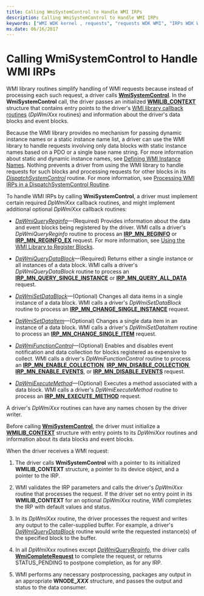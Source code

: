 ```yaml
---
title: Calling WmiSystemControl to Handle WMI IRPs
description: Calling WmiSystemControl to Handle WMI IRPs
keywords: ["WMI WDK kernel , requests", "requests WDK WMI", "IRPs WDK WMI", "WmiSystemControl"]
ms.date: 06/16/2017
---
```


# Calling WmiSystemControl to Handle WMI IRPs





WMI library routines simplify handling of WMI requests because instead of processing each such request, a driver calls [**WmiSystemControl**](/windows-hardware/drivers/ddi/wmilib/nf-wmilib-wmisystemcontrol). In the **WmiSystemControl** call, the driver passes an initialized [**WMILIB\_CONTEXT**](/windows-hardware/drivers/ddi/wmilib/ns-wmilib-_wmilib_context) structure that contains entry points to the driver's [WMI library callback routines](/windows-hardware/drivers/ddi/wmilib) (*DpWmiXxx* routines) and information about the driver's data blocks and event blocks.

Because the WMI library provides no mechanism for passing dynamic instance names or a static instance name list, a driver can use the WMI library to handle requests involving only data blocks with static instance names based on a PDO or a single base name string. For more information about static and dynamic instance names, see [Defining WMI Instance Names](defining-wmi-instance-names.md). Nothing prevents a driver from using the WMI library to handle requests for such blocks and processing requests for other blocks in its [*DispatchSystemControl*](/windows-hardware/drivers/ddi/wdm/nc-wdm-driver_dispatch) routine. For more information, see [Processing WMI IRPs in a DispatchSystemControl Routine](processing-wmi-irps-in-a-dispatchsystemcontrol-routine.md).

To handle WMI IRPs by calling **WmiSystemControl**, a driver must implement certain required *DpWmiXxx* callback routines, and might implement additional optional *DpWmiXxx* callback routines:

-   [*DpWmiQueryReginfo*](/windows-hardware/drivers/ddi/wmilib/nc-wmilib-wmi_query_reginfo_callback)—(Required) Provides information about the data and event blocks being registered by the driver. WMI calls a driver's *DpWmiQueryReginfo* routine to process an [**IRP\_MN\_REGINFO**](./irp-mn-reginfo.md) or [**IRP\_MN\_REGINFO\_EX**](./irp-mn-reginfo-ex.md) request. For more information, see [Using the WMI Library to Register Blocks](using-the-wmi-library-to-register-blocks.md).

-   [*DpWmiQueryDataBlock*](/windows-hardware/drivers/ddi/wmilib/nc-wmilib-wmi_query_datablock_callback)—(Required) Returns either a single instance or all instances of a data block. WMI calls a driver's *DpWmiQueryDataBlock* routine to process an [**IRP\_MN\_QUERY\_SINGLE\_INSTANCE**](./irp-mn-query-single-instance.md) or [**IRP\_MN\_QUERY\_ALL\_DATA**](./irp-mn-query-all-data.md) request.

-   [*DpWmiSetDataBlock*](/windows-hardware/drivers/ddi/wmilib/nc-wmilib-wmi_set_datablock_callback)—(Optional) Changes all data items in a single instance of a data block. WMI calls a driver's *DpWmiSetDataBlock* routine to process an [**IRP\_MN\_CHANGE\_SINGLE\_INSTANCE**](./irp-mn-change-single-instance.md) request.

-   [*DpWmiSetDataItem*](/windows-hardware/drivers/ddi/wmilib/nc-wmilib-wmi_set_dataitem_callback)—(Optional) Changes a single data item in an instance of a data block. WMI calls a driver's *DpWmiSetDataItem* routine to process an [**IRP\_MN\_CHANGE\_SINGLE\_ITEM**](./irp-mn-change-single-item.md) request.

-   [*DpWmiFunctionControl*](/windows-hardware/drivers/ddi/wmilib/nc-wmilib-wmi_function_control_callback)—(Optional) Enables and disables event notification and data collection for blocks registered as expensive to collect. WMI calls a driver's *DpWmiFunctionControl* routine to process an [**IRP\_MN\_ENABLE\_COLLECTION**](./irp-mn-enable-collection.md), [**IRP\_MN\_DISABLE\_COLLECTION**](./irp-mn-disable-collection.md), [**IRP\_MN\_ENABLE\_EVENTS**](./irp-mn-enable-events.md), or [**IRP\_MN\_DISABLE\_EVENTS**](./irp-mn-disable-events.md) request.

-   [*DpWmiExecuteMethod*](/windows-hardware/drivers/ddi/wmilib/nc-wmilib-wmi_execute_method_callback)—(Optional) Executes a method associated with a data block. WMI calls a driver's *DpWmiExecuteMethod* routine to process an [**IRP\_MN\_EXECUTE\_METHOD**](./irp-mn-execute-method.md) request.

A driver's *DpWmiXxx* routines can have any names chosen by the driver writer.

Before calling [**WmiSystemControl**](/windows-hardware/drivers/ddi/wmilib/nf-wmilib-wmisystemcontrol), the driver must initialize a [**WMILIB\_CONTEXT**](/windows-hardware/drivers/ddi/wmilib/ns-wmilib-_wmilib_context) structure with entry points to its *DpWmiXxx* routines and information about its data blocks and event blocks.

When the driver receives a WMI request:

1. The driver calls **WmiSystemControl** with a pointer to its initialized **WMILIB\_CONTEXT** structure, a pointer to its device object, and a pointer to the IRP.

2. WMI validates the IRP parameters and calls the driver's *DpWmiXxx* routine that processes the request. If the driver set no entry point in its **WMILIB\_CONTEXT** for an optional *DpWmiXxx* routine, WMI completes the IRP with default values and status.

3. In its *DpWmiXxx* routine, the driver processes the request and writes any output to the caller-supplied buffer. For example, a driver's [*DpWmiQueryDataBlock*](/windows-hardware/drivers/ddi/wmilib/nc-wmilib-wmi_query_datablock_callback) routine would write the requested instance(s) of the specified block to the buffer.

4. In all *DpWmiXxx* routines except [*DpWmiQueryReginfo*](/windows-hardware/drivers/ddi/wmilib/nc-wmilib-wmi_query_reginfo_callback), the driver calls [**WmiCompleteRequest**](/windows-hardware/drivers/ddi/wmilib/nf-wmilib-wmicompleterequest) to complete the request, or returns STATUS\_PENDING to postpone completion, as for any IRP.

5. WMI performs any necessary postprocessing, packages any output in an appropriate **WNODE\_*XXX*** structure, and passes the output and status to the data consumer.

 


